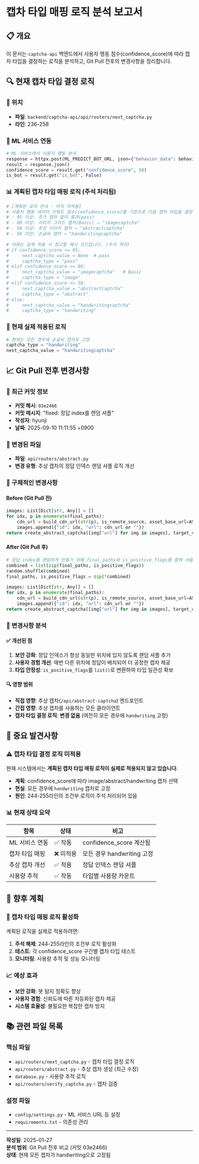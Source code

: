 # 캡차 타입 매핑 로직 분석 보고서

## 📋 개요
이 문서는 `captcha-api` 백엔드에서 사용자 행동 점수(confidence_score)에 따라 캡차 타입을 결정하는 로직을 분석하고, Git Pull 전후의 변경사항을 정리합니다.

## 🔍 현재 캡차 타입 결정 로직

### 📍 위치
- **파일**: `backend/captcha-api/api/routers/next_captcha.py`
- **라인**: 236-258

### 🧠 ML 서비스 연동
```python
# ML 서비스에서 사용자 행동 분석
response = httpx.post(ML_PREDICT_BOT_URL, json={"behavior_data": behavior_data})
result = response.json()
confidence_score = result.get("confidence_score", 50)
is_bot = result.get("is_bot", False)
```

### 📊 계획된 캡차 타입 매핑 로직 (주석 처리됨)
```python
# [계획된 로직 안내 - 아직 미적용]
# 사용자 행동 데이터 신뢰도 점수(confidence_score)를 기준으로 다음 캡차 타입을 결정합니다.
# - 95 이상: 추가 캡차 없이 통과(pass)
# - 80 이상: 이미지 그리드 캡차(Basic) → "imagecaptcha"
# - 50 이상: 추상 이미지 캡차 → "abstractcaptcha"
# - 50 미만: 손글씨 캡차 → "handwritingcaptcha"

# 아래는 실제 적용 시 참고할 예시 코드입니다. (주석 처리)
# if confidence_score >= 95:
#     next_captcha_value = None  # pass
#     captcha_type = "pass"
# elif confidence_score >= 80:
#     next_captcha_value = "imagecaptcha"   # Basic
#     captcha_type = "image"
# elif confidence_score >= 50:
#     next_captcha_value = "abstractcaptcha"
#     captcha_type = "abstract"
# else:
#     next_captcha_value = "handwritingcaptcha"
#     captcha_type = "handwriting"
```

### 🎯 현재 실제 적용된 로직
```python
# 현재는 모든 경우에 손글씨 캡차로 고정
captcha_type = "handwriting"
next_captcha_value = "handwritingcaptcha"
```

## 📈 Git Pull 전후 변경사항

### 🔄 최근 커밋 정보
- **커밋 해시**: `03e2466`
- **커밋 메시지**: "fixed: 정답 index를 랜덤 셔플"
- **작성자**: hyunji
- **날짜**: 2025-09-10 11:11:55 +0900

### 📝 변경된 파일
- **파일**: `api/routers/abstract.py`
- **변경 유형**: 추상 캡차의 정답 인덱스 랜덤 셔플 로직 개선

### 🔧 구체적인 변경사항

#### Before (Git Pull 전)
```python
images: List[Dict[str, Any]] = []
for idx, p in enumerate(final_paths):
    cdn_url = build_cdn_url(str(p), is_remote_source, asset_base_url=ASSET_BASE_URL, map_local_to_key=map_local_to_key)
    images.append({"id": idx, "url": cdn_url or ""})
return create_abstract_captcha([img["url"] for img in images], target_class, is_positive_flags, keywords)
```

#### After (Git Pull 후)
```python
# 정답 index를 랜덤하게 만들기 위해 final_paths와 is_positive_flags를 함께 셔플
combined = list(zip(final_paths, is_positive_flags))
random.shuffle(combined)
final_paths, is_positive_flags = zip(*combined)

images: List[Dict[str, Any]] = []
for idx, p in enumerate(final_paths):
    cdn_url = build_cdn_url(str(p), is_remote_source, asset_base_url=ASSET_BASE_URL, map_local_to_key=map_local_to_key)
    images.append({"id": idx, "url": cdn_url or ""})
return create_abstract_captcha([img["url"] for img in images], target_class, list(is_positive_flags), keywords)
```

### 🎯 변경사항 분석

#### ✅ 개선된 점
1. **보안 강화**: 정답 인덱스가 항상 동일한 위치에 있지 않도록 랜덤 셔플 추가
2. **사용자 경험 개선**: 매번 다른 위치에 정답이 배치되어 더 공정한 캡차 제공
3. **타입 안정성**: `is_positive_flags`를 `list()`로 변환하여 타입 일관성 확보

#### 🔍 영향 범위
- **직접 영향**: 추상 캡차(`/api/abstract-captcha`) 엔드포인트
- **간접 영향**: 추상 캡차를 사용하는 모든 클라이언트
- **캡차 타입 결정 로직**: **변경 없음** (여전히 모든 경우에 `handwriting` 고정)

## 🚨 중요 발견사항

### ⚠️ 캡차 타입 결정 로직 미적용
현재 시스템에서는 **계획된 캡차 타입 매핑 로직이 실제로 적용되지 않고 있습니다**.

- **계획**: confidence_score에 따라 image/abstract/handwriting 캡차 선택
- **현실**: 모든 경우에 `handwriting` 캡차로 고정
- **원인**: 244-255라인의 조건부 로직이 주석 처리되어 있음

### 📊 현재 상태 요약
| 항목 | 상태 | 비고 |
|------|------|------|
| ML 서비스 연동 | ✅ 작동 | confidence_score 계산됨 |
| 캡차 타입 매핑 | ❌ 미적용 | 모든 경우 handwriting 고정 |
| 추상 캡차 개선 | ✅ 적용 | 정답 인덱스 랜덤 셔플 |
| 사용량 추적 | ✅ 작동 | 타입별 사용량 카운트 |

## 🔮 향후 계획

### 🎯 캡차 타입 매핑 로직 활성화
계획된 로직을 실제로 적용하려면:

1. **주석 해제**: 244-255라인의 조건부 로직 활성화
2. **테스트**: 각 confidence_score 구간별 캡차 타입 테스트
3. **모니터링**: 사용량 추적 및 성능 모니터링

### 📈 예상 효과
- **보안 강화**: 봇 탐지 정확도 향상
- **사용자 경험**: 신뢰도에 따른 차등화된 캡차 제공
- **시스템 효율성**: 불필요한 복잡한 캡차 방지

## 📚 관련 파일 목록

### 핵심 파일
- `api/routers/next_captcha.py` - 캡차 타입 결정 로직
- `api/routers/abstract.py` - 추상 캡차 생성 (최근 수정)
- `database.py` - 사용량 추적 로직
- `api/routers/verify_captcha.py` - 캡차 검증

### 설정 파일
- `config/settings.py` - ML 서비스 URL 등 설정
- `requirements.txt` - 의존성 관리

---

**작성일**: 2025-01-27  
**분석 범위**: Git Pull 전후 비교 (커밋 03e2466)  
**상태**: 현재 모든 캡차가 handwriting으로 고정됨
